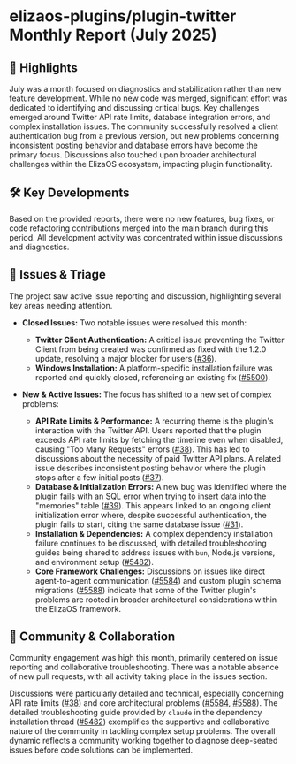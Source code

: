# elizaos-plugins/plugin-twitter Monthly Report (July 2025)

## 🚀 Highlights
July was a month focused on diagnostics and stabilization rather than new feature development. While no new code was merged, significant effort was dedicated to identifying and discussing critical bugs. Key challenges emerged around Twitter API rate limits, database integration errors, and complex installation issues. The community successfully resolved a client authentication bug from a previous version, but new problems concerning inconsistent posting behavior and database errors have become the primary focus. Discussions also touched upon broader architectural challenges within the ElizaOS ecosystem, impacting plugin functionality.

## 🛠️ Key Developments
Based on the provided reports, there were no new features, bug fixes, or code refactoring contributions merged into the main branch during this period. All development activity was concentrated within issue discussions and diagnostics.

## 🐛 Issues & Triage
The project saw active issue reporting and discussion, highlighting several key areas needing attention.

- **Closed Issues:** Two notable issues were resolved this month:
    - **Twitter Client Authentication:** A critical issue preventing the Twitter Client from being created was confirmed as fixed with the 1.2.0 update, resolving a major blocker for users ([#36](https://github.com/elizaos-plugins/plugin-twitter/issues/36)).
    - **Windows Installation:** A platform-specific installation failure was reported and quickly closed, referencing an existing fix ([#5500](https://github.com/elizaos-plugins/plugin-twitter/issues/5500)).

- **New & Active Issues:** The focus has shifted to a new set of complex problems:
    - **API Rate Limits & Performance:** A recurring theme is the plugin's interaction with the Twitter API. Users reported that the plugin exceeds API rate limits by fetching the timeline even when disabled, causing "Too Many Requests" errors ([#38](https://github.com/elizaos-plugins/plugin-twitter/issues/38)). This has led to discussions about the necessity of paid Twitter API plans. A related issue describes inconsistent posting behavior where the plugin stops after a few initial posts ([#37](https://github.com/elizaos-plugins/plugin-twitter/issues/37)).
    - **Database & Initialization Errors:** A new bug was identified where the plugin fails with an SQL error when trying to insert data into the "memories" table ([#39](https://github.com/elizaos-plugins/plugin-twitter/issues/39)). This appears linked to an ongoing client initialization error where, despite successful authentication, the plugin fails to start, citing the same database issue ([#31](https://github.com/elizaos-plugins/plugin-twitter/issues/31)).
    - **Installation & Dependencies:** A complex dependency installation failure continues to be discussed, with detailed troubleshooting guides being shared to address issues with `bun`, Node.js versions, and environment setup ([#5482](https://github.com/elizaos-plugins/plugin-twitter/issues/5482)).
    - **Core Framework Challenges:** Discussions on issues like direct agent-to-agent communication ([#5584](https://github.com/elizaos-plugins/plugin-twitter/issues/5584)) and custom plugin schema migrations ([#5588](https://github.com/elizaos-plugins/plugin-twitter/issues/5588)) indicate that some of the Twitter plugin's problems are rooted in broader architectural considerations within the ElizaOS framework.

## 💬 Community & Collaboration
Community engagement was high this month, primarily centered on issue reporting and collaborative troubleshooting. There was a notable absence of new pull requests, with all activity taking place in the issues section.

Discussions were particularly detailed and technical, especially concerning API rate limits ([#38](https://github.com/elizaos-plugins/plugin-twitter/issues/38)) and core architectural problems ([#5584](https://github.com/elizaos-plugins/plugin-twitter/issues/5584), [#5588](https://github.com/elizaos-plugins/plugin-twitter/issues/5588)). The detailed troubleshooting guide provided by `claude` in the dependency installation thread ([#5482](https://github.com/elizaos-plugins/plugin-twitter/issues/5482)) exemplifies the supportive and collaborative nature of the community in tackling complex setup problems. The overall dynamic reflects a community working together to diagnose deep-seated issues before code solutions can be implemented.